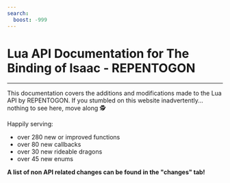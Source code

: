 ```yaml
---
search:
  boost: -999
---
```

# Lua API Documentation for The Binding of Isaac - REPENTOGON
___

This documentation covers the additions and modifications made to the Lua API by REPENTOGON. If you stumbled on this website inadvertently... nothing to see here, move along 🕵️

Happily serving:

- over 280 new or improved functions
- over 80 new callbacks
- over 30 new rideable dragons
- over 45 new enums

**A list of non API related changes can be found in the "changes" tab!**